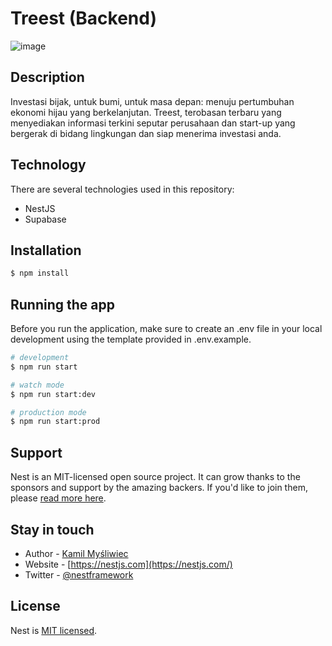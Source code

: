# Treest (Backend)

![image](https://github.com/yogarn/slashcom-2024-be/assets/144443155/187895b6-25dc-4a7d-a5a1-1785bb12fd74)

## Description

Investasi bijak, untuk bumi, untuk masa depan: menuju pertumbuhan ekonomi hijau yang berkelanjutan. Treest, terobasan terbaru yang menyediakan informasi terkini seputar perusahaan dan start-up yang bergerak di bidang lingkungan dan siap menerima investasi anda.  

## Technology
There are several technologies used in this repository:
- NestJS
- Supabase

## Installation

```bash
$ npm install
```

## Running the app

Before you run the application, make sure to create an .env file in your local development using the template provided in .env.example.

```bash
# development
$ npm run start

# watch mode
$ npm run start:dev

# production mode
$ npm run start:prod
```

## Support

Nest is an MIT-licensed open source project. It can grow thanks to the sponsors and support by the amazing backers. If you'd like to join them, please [read more here](https://docs.nestjs.com/support).

## Stay in touch

- Author - [Kamil Myśliwiec](https://kamilmysliwiec.com)
- Website - [https://nestjs.com](https://nestjs.com/)
- Twitter - [@nestframework](https://twitter.com/nestframework)

## License

Nest is [MIT licensed](LICENSE).
